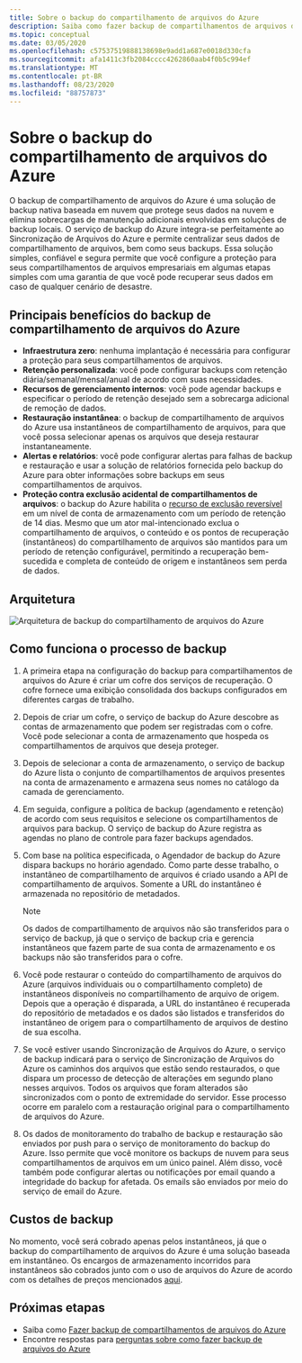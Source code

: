 ```yaml
---
title: Sobre o backup do compartilhamento de arquivos do Azure
description: Saiba como fazer backup de compartilhamentos de arquivos do Azure no cofre dos serviços de recuperação
ms.topic: conceptual
ms.date: 03/05/2020
ms.openlocfilehash: c57537519888138698e9add1a687e0018d330cfa
ms.sourcegitcommit: afa1411c3fb2084cccc4262860aab4f0b5c994ef
ms.translationtype: MT
ms.contentlocale: pt-BR
ms.lasthandoff: 08/23/2020
ms.locfileid: "88757873"
---
```

# <a name="about-azure-file-share-backup"></a>Sobre o backup do compartilhamento de arquivos do Azure

O backup de compartilhamento de arquivos do Azure é uma solução de backup nativa baseada em nuvem que protege seus dados na nuvem e elimina sobrecargas de manutenção adicionais envolvidas em soluções de backup locais. O serviço de backup do Azure integra-se perfeitamente ao Sincronização de Arquivos do Azure e permite centralizar seus dados de compartilhamento de arquivos, bem como seus backups. Essa solução simples, confiável e segura permite que você configure a proteção para seus compartilhamentos de arquivos empresariais em algumas etapas simples com uma garantia de que você pode recuperar seus dados em caso de qualquer cenário de desastre.

## <a name="key-benefits-of-azure-file-share-backup"></a>Principais benefícios do backup de compartilhamento de arquivos do Azure

* **Infraestrutura zero**: nenhuma implantação é necessária para configurar a proteção para seus compartilhamentos de arquivos.
* **Retenção personalizada**: você pode configurar backups com retenção diária/semanal/mensal/anual de acordo com suas necessidades.
* **Recursos de gerenciamento internos**: você pode agendar backups e especificar o período de retenção desejado sem a sobrecarga adicional de remoção de dados.
* **Restauração instantânea**: o backup de compartilhamento de arquivos do Azure usa instantâneos de compartilhamento de arquivos, para que você possa selecionar apenas os arquivos que deseja restaurar instantaneamente.
* **Alertas e relatórios**: você pode configurar alertas para falhas de backup e restauração e usar a solução de relatórios fornecida pelo backup do Azure para obter informações sobre backups em seus compartilhamentos de arquivos.
* **Proteção contra exclusão acidental de compartilhamentos de arquivos**: o backup do Azure habilita o [recurso de exclusão reversível](../storage/files/storage-files-prevent-file-share-deletion.md) em um nível de conta de armazenamento com um período de retenção de 14 dias. Mesmo que um ator mal-intencionado exclua o compartilhamento de arquivos, o conteúdo e os pontos de recuperação (instantâneos) do compartilhamento de arquivos são mantidos para um período de retenção configurável, permitindo a recuperação bem-sucedida e completa de conteúdo de origem e instantâneos sem perda de dados.

## <a name="architecture"></a>Arquitetura

![Arquitetura de backup do compartilhamento de arquivos do Azure](./media/azure-file-share-backup-overview/azure-file-shares-backup-architecture.png)

## <a name="how-the-backup-process-works"></a>Como funciona o processo de backup

1. A primeira etapa na configuração do backup para compartilhamentos de arquivos do Azure é criar um cofre dos serviços de recuperação. O cofre fornece uma exibição consolidada dos backups configurados em diferentes cargas de trabalho.

2. Depois de criar um cofre, o serviço de backup do Azure descobre as contas de armazenamento que podem ser registradas com o cofre. Você pode selecionar a conta de armazenamento que hospeda os compartilhamentos de arquivos que deseja proteger.

3. Depois de selecionar a conta de armazenamento, o serviço de backup do Azure lista o conjunto de compartilhamentos de arquivos presentes na conta de armazenamento e armazena seus nomes no catálogo da camada de gerenciamento.

4. Em seguida, configure a política de backup (agendamento e retenção) de acordo com seus requisitos e selecione os compartilhamentos de arquivos para backup. O serviço de backup do Azure registra as agendas no plano de controle para fazer backups agendados.

5. Com base na política especificada, o Agendador de backup do Azure dispara backups no horário agendado. Como parte desse trabalho, o instantâneo de compartilhamento de arquivos é criado usando a API de compartilhamento de arquivos. Somente a URL do instantâneo é armazenada no repositório de metadados.

    >[!NOTE]
    >Os dados de compartilhamento de arquivos não são transferidos para o serviço de backup, já que o serviço de backup cria e gerencia instantâneos que fazem parte de sua conta de armazenamento e os backups não são transferidos para o cofre.

6. Você pode restaurar o conteúdo do compartilhamento de arquivos do Azure (arquivos individuais ou o compartilhamento completo) de instantâneos disponíveis no compartilhamento de arquivo de origem. Depois que a operação é disparada, a URL do instantâneo é recuperada do repositório de metadados e os dados são listados e transferidos do instantâneo de origem para o compartilhamento de arquivos de destino de sua escolha.

7. Se você estiver usando Sincronização de Arquivos do Azure, o serviço de backup indicará para o serviço de Sincronização de Arquivos do Azure os caminhos dos arquivos que estão sendo restaurados, o que dispara um processo de detecção de alterações em segundo plano nesses arquivos. Todos os arquivos que foram alterados são sincronizados com o ponto de extremidade do servidor. Esse processo ocorre em paralelo com a restauração original para o compartilhamento de arquivos do Azure.

8. Os dados de monitoramento do trabalho de backup e restauração são enviados por push para o serviço de monitoramento do backup do Azure. Isso permite que você monitore os backups de nuvem para seus compartilhamentos de arquivos em um único painel. Além disso, você também pode configurar alertas ou notificações por email quando a integridade do backup for afetada. Os emails são enviados por meio do serviço de email do Azure.

## <a name="backup-costs"></a>Custos de backup

No momento, você será cobrado apenas pelos instantâneos, já que o backup do compartilhamento de arquivos do Azure é uma solução baseada em instantâneo. Os encargos de armazenamento incorridos para instantâneos são cobrados junto com o uso de arquivos do Azure de acordo com os detalhes de preços mencionados [aqui](https://azure.microsoft.com/pricing/details/storage/files/).

## <a name="next-steps"></a>Próximas etapas

* Saiba como [Fazer backup de compartilhamentos de arquivos do Azure](backup-afs.md)
* Encontre respostas para [perguntas sobre como fazer backup de arquivos do Azure](backup-azure-files-faq.md)
